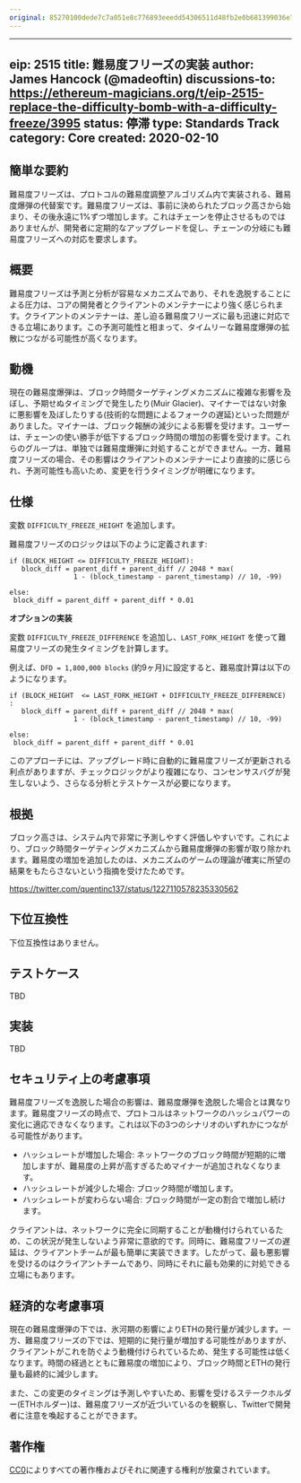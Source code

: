 ```yaml
---
original: 85270100dede7c7a051e8c776893eeedd54306511d48fb2e0b681399036e792e
---
```


---
eip: 2515
title: 難易度フリーズの実装
author: James Hancock (@madeoftin)
discussions-to: https://ethereum-magicians.org/t/eip-2515-replace-the-difficulty-bomb-with-a-difficulty-freeze/3995
status: 停滞
type: Standards Track
category: Core
created: 2020-02-10
---


## 簡単な要約
難易度フリーズは、プロトコルの難易度調整アルゴリズム内で実装される、難易度爆弾の代替案です。難易度フリーズは、事前に決められたブロック高さから始まり、その後永遠に1%ずつ増加します。これはチェーンを停止させるものではありませんが、開発者に定期的なアップグレードを促し、チェーンの分岐にも難易度フリーズへの対応を要求します。

## 概要
難易度フリーズは予測と分析が容易なメカニズムであり、それを逸脱することによる圧力は、コアの開発者とクライアントのメンテナーにより強く感じられます。クライアントのメンテナーは、差し迫る難易度フリーズに最も迅速に対応できる立場にあります。この予測可能性と相まって、タイムリーな難易度爆弾の拡散につながる可能性が高くなります。

## 動機
現在の難易度爆弾は、ブロック時間ターゲティングメカニズムに複雑な影響を及ぼし、予期せぬタイミングで発生したり(Muir Glacier)、マイナーではない対象に悪影響を及ぼしたりする(技術的な問題によるフォークの遅延)といった問題がありました。マイナーは、ブロック報酬の減少による影響を受けます。ユーザーは、チェーンの使い勝手が低下するブロック時間の増加の影響を受けます。これらのグループは、単独では難易度爆弾に対処することができません。一方、難易度フリーズの場合、その影響はクライアントのメンテナーにより直接的に感じられ、予測可能性も高いため、変更を行うタイミングが明確になります。

## 仕様

変数 `DIFFICULTY_FREEZE_HEIGHT` を追加します。

難易度フリーズのロジックは以下のように定義されます:

```
if (BLOCK_HEIGHT <= DIFFICULTY_FREEZE_HEIGHT):
   block_diff = parent_diff + parent_diff // 2048 * max(
                1 - (block_timestamp - parent_timestamp) // 10, -99)

else:
 block_diff = parent_diff + parent_diff * 0.01
```

**オプションの実装**

変数 `DIFFICULTY_FREEZE_DIFFERENCE` を追加し、`LAST_FORK_HEIGHT` を使って難易度フリーズの発生タイミングを計算します。

例えば、`DFD = 1,800,000 blocks` (約9ヶ月)に設定すると、難易度計算は以下のようになります。

```
if (BLOCK_HEIGHT  <= LAST_FORK_HEIGHT + DIFFICULTY_FREEZE_DIFFERENCE) :
   block_diff = parent_diff + parent_diff // 2048 * max(
                1 - (block_timestamp - parent_timestamp) // 10, -99)

else:
 block_diff = parent_diff + parent_diff * 0.01
```

このアプローチには、アップグレード時に自動的に難易度フリーズが更新される利点がありますが、チェックロジックがより複雑になり、コンセンサスバグが発生しないよう、さらなる分析とテストケースが必要になります。

## 根拠
ブロック高さは、システム内で非常に予測しやすく評価しやすいです。これにより、ブロック時間ターゲティングメカニズムから難易度爆弾の影響が取り除かれます。難易度の増加を追加したのは、メカニズムのゲームの理論が確実に所望の結果をもたらさないという指摘を受けたためです。

https://twitter.com/quentinc137/status/1227110578235330562

## 下位互換性
下位互換性はありません。

## テストケース
TBD

## 実装
TBD

## セキュリティ上の考慮事項
難易度フリーズを逸脱した場合の影響は、難易度爆弾を逸脱した場合とは異なります。難易度フリーズの時点で、プロトコルはネットワークのハッシュパワーの変化に適応できなくなります。これは以下の3つのシナリオのいずれかにつながる可能性があります。

 - ハッシュレートが増加した場合:
   ネットワークのブロック時間が短期的に増加しますが、難易度の上昇が高すぎるためマイナーが追加されなくなります。
 - ハッシュレートが減少した場合:
   ブロック時間が増加します。
 - ハッシュレートが変わらない場合:
   ブロック時間が一定の割合で増加し続けます。

クライアントは、ネットワークに完全に同期することが動機付けられているため、この状況が発生しないよう非常に意欲的です。同時に、難易度フリーズの遅延は、クライアントチームが最も簡単に実装できます。したがって、最も悪影響を受けるのはクライアントチームであり、同時にそれに最も効果的に対処できる立場にもあります。

## 経済的な考慮事項

現在の難易度爆弾の下では、氷河期の影響によりETHの発行量が減少します。一方、難易度フリーズの下では、短期的に発行量が増加する可能性がありますが、クライアントがこれを防ぐよう動機付けられているため、発生する可能性は低くなります。時間の経過とともに難易度の増加により、ブロック時間とETHの発行量も最終的に減少します。

また、この変更のタイミングは予測しやすいため、影響を受けるステークホルダー(ETHホルダー)は、難易度フリーズが近づいているのを観察し、Twitterで開発者に注意を喚起することができます。

## 著作権
[CC0](../LICENSE.md)によりすべての著作権およびそれに関連する権利が放棄されています。